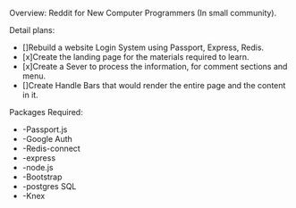 Overview:
Reddit for New Computer Programmers (In small community).

Detail plans:
- []Rebuild a website Login System using Passport, Express, Redis.
- [x]Create the landing page for the materials required to learn.
- [x]Create a Sever to process the information, for comment sections and menu.
- []Create Handle Bars that would render the entire page and the content in it.

Packages Required:
* -Passport.js
* -Google Auth
* -Redis-connect
* -express
* -node.js
* -Bootstrap
* -postgres SQL
* -Knex
